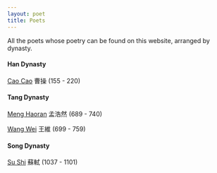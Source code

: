 ```yaml
---
layout: poet
title: Poets
---
```

All the poets whose poetry can be found on this website, arranged by dynasty.

#### Han Dynasty
[Cao Cao](/poets/cao-cao) 曹操 (155 - 220)
#### Tang Dynasty
[Meng Haoran](/poets/meng-haoran) 孟浩然 (689 - 740)

[Wang Wei](/poets/wang-wei) 王維 (699 - 759)
#### Song Dynasty
[Su Shi](/poets/su-shi) 蘇軾 (1037 - 1101)
